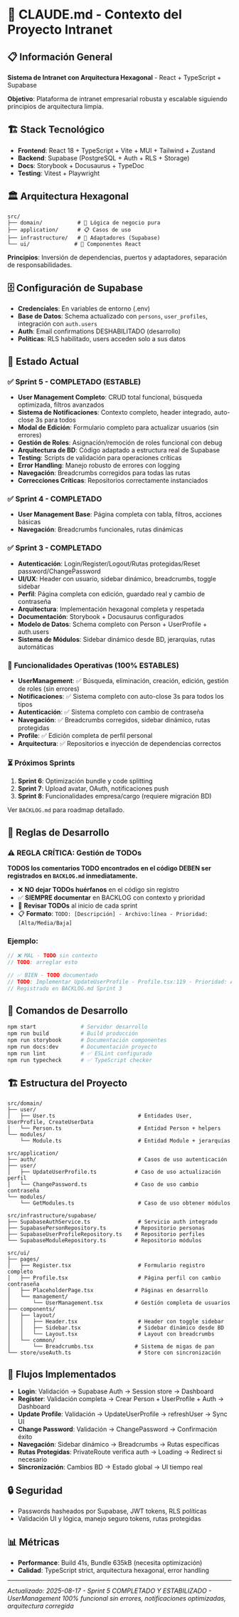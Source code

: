 # 🤖 CLAUDE.md - Contexto del Proyecto Intranet

## 📋 Información General
**Sistema de Intranet con Arquitectura Hexagonal** - React + TypeScript + Supabase

**Objetivo**: Plataforma de intranet empresarial robusta y escalable siguiendo principios de arquitectura limpia.

## 🏗️ Stack Tecnológico
- **Frontend**: React 18 + TypeScript + Vite + MUI + Tailwind + Zustand
- **Backend**: Supabase (PostgreSQL + Auth + RLS + Storage)
- **Docs**: Storybook + Docusaurus + TypeDoc
- **Testing**: Vitest + Playwright

## 🏛️ Arquitectura Hexagonal
```
src/
├── domain/           # 🎯 Lógica de negocio pura
├── application/      # 📋 Casos de uso
├── infrastructure/   # 🔌 Adaptadores (Supabase)
└── ui/              # 🎨 Componentes React
```

**Principios**: Inversión de dependencias, puertos y adaptadores, separación de responsabilidades.

## 🗄️ Configuración de Supabase
- **Credenciales**: En variables de entorno (.env)
- **Base de Datos**: Schema actualizado con `persons`, `user_profiles`, integración con `auth.users`
- **Auth**: Email confirmations DESHABILITADO (desarrollo)
- **Políticas**: RLS habilitado, users acceden solo a sus datos

## 🎯 Estado Actual

### ✅ **Sprint 5 - COMPLETADO (ESTABLE)**
- **User Management Completo**: CRUD total funcional, búsqueda optimizada, filtros avanzados
- **Sistema de Notificaciones**: Contexto completo, header integrado, auto-close 3s para todos
- **Modal de Edición**: Formulario completo para actualizar usuarios (sin errores)
- **Gestión de Roles**: Asignación/remoción de roles funcional con debug
- **Arquitectura de BD**: Código adaptado a estructura real de Supabase
- **Testing**: Scripts de validación para operaciones críticas
- **Error Handling**: Manejo robusto de errores con logging
- **Navegación**: Breadcrumbs corregidos para todas las rutas
- **Correcciones Críticas**: Repositorios correctamente instanciados

### ✅ **Sprint 4 - COMPLETADO**
- **User Management Base**: Página completa con tabla, filtros, acciones básicas
- **Navegación**: Breadcrumbs funcionales, rutas dinámicas

### ✅ **Sprint 3 - COMPLETADO**  
- **Autenticación**: Login/Register/Logout/Rutas protegidas/Reset password/ChangePassword
- **UI/UX**: Header con usuario, sidebar dinámico, breadcrumbs, toggle sidebar
- **Perfil**: Página completa con edición, guardado real y cambio de contraseña
- **Arquitectura**: Implementación hexagonal completa y respetada
- **Documentación**: Storybook + Docusaurus configurados
- **Modelo de Datos**: Schema completo con Person + UserProfile + auth.users
- **Sistema de Módulos**: Sidebar dinámico desde BD, jerarquías, rutas automáticas

### 🔄 **Funcionalidades Operativas (100% ESTABLES)**
- **UserManagement**: ✅ Búsqueda, eliminación, creación, edición, gestión de roles (sin errores)
- **Notificaciones**: ✅ Sistema completo con auto-close 3s para todos los tipos  
- **Autenticación**: ✅ Sistema completo con cambio de contraseña
- **Navegación**: ✅ Breadcrumbs corregidos, sidebar dinámico, rutas protegidas
- **Profile**: ✅ Edición completa de perfil personal
- **Arquitectura**: ✅ Repositorios e inyección de dependencias correctos

### ⏳ **Próximos Sprints**
1. **Sprint 6**: Optimización bundle y code splitting
2. **Sprint 7**: Upload avatar, OAuth, notificaciones push
3. **Sprint 8**: Funcionalidades empresa/cargo (requiere migración BD)

Ver `BACKLOG.md` para roadmap detallado.

## 📝 **Reglas de Desarrollo**

### **⚠️ REGLA CRÍTICA: Gestión de TODOs**
**TODOS los comentarios TODO encontrados en el código DEBEN ser registrados en `BACKLOG.md` inmediatamente.**

- ❌ **NO dejar TODOs huérfanos** en el código sin registro
- ✅ **SIEMPRE documentar** en BACKLOG con contexto y prioridad
- 🔄 **Revisar TODOs** al inicio de cada sprint
- 📋 **Formato**: `TODO: [Descripción] - Archivo:línea - Prioridad: [Alta/Media/Baja]`

### **Ejemplo:**
```typescript
// ❌ MAL - TODO sin contexto
// TODO: arreglar esto

// ✅ BIEN - TODO documentado
// TODO: Implementar UpdateUserProfile - Profile.tsx:119 - Prioridad: Alta
// Registrado en BACKLOG.md Sprint 3
```

## 🔧 Comandos de Desarrollo
```bash
npm start              # Servidor desarrollo
npm run build          # Build producción
npm run storybook      # Documentación componentes
npm run docs:dev       # Documentación proyecto
npm run lint           # ✅ ESLint configurado
npm run typecheck      # ✅ TypeScript checker
```

## 🏗️ Estructura del Proyecto
```
src/domain/
├── user/
│   ├── User.ts                          # Entidades User, UserProfile, CreateUserData
│   └── Person.ts                        # Entidad Person + helpers
└── modules/
    └── Module.ts                        # Entidad Module + jerarquías

src/application/
├── auth/                                # Casos de uso autenticación
├── user/
│   ├── UpdateUserProfile.ts            # Caso de uso actualización perfil
│   └── ChangePassword.ts               # Caso de uso cambio contraseña
└── modules/
    └── GetModules.ts                    # Caso de uso obtener módulos

src/infrastructure/supabase/
├── SupabaseAuthService.ts               # Servicio auth integrado
├── SupabasePersonRepository.ts         # Repositorio personas
├── SupabaseUserProfileRepository.ts    # Repositorio perfiles
└── SupabaseModuleRepository.ts         # Repositorio módulos

src/ui/
├── pages/
│   ├── Register.tsx                     # Formulario registro completo
│   ├── Profile.tsx                      # Página perfil con cambio contraseña
│   ├── PlaceholderPage.tsx             # Páginas en desarrollo
│   └── management/
│       └── UserManagement.tsx          # Gestión completa de usuarios
├── components/
│   ├── layout/
│   │   ├── Header.tsx                   # Header con toggle sidebar
│   │   ├── Sidebar.tsx                  # Sidebar dinámico desde BD
│   │   └── Layout.tsx                   # Layout con breadcrumbs
│   └── common/
│       └── Breadcrumbs.tsx             # Sistema de migas de pan
└── store/useAuth.ts                     # Store con sincronización
```

## 🚀 Flujos Implementados
- **Login**: Validación → Supabase Auth → Session store → Dashboard
- **Register**: Validación completa → Crear Person + UserProfile + Auth → Dashboard  
- **Update Profile**: Validación → UpdateUserProfile → refreshUser → Sync UI
- **Change Password**: Validación → ChangePassword → Confirmación éxito
- **Navegación**: Sidebar dinámico → Breadcrumbs → Rutas específicas
- **Rutas Protegidas**: PrivateRoute verifica auth → Loading → Redirect si necesario
- **Sincronización**: Cambios BD → Estado global → UI tiempo real

## 🔒 Seguridad
- Passwords hasheados por Supabase, JWT tokens, RLS políticas
- Validación UI y lógica, manejo seguro tokens, rutas protegidas

## 📊 Métricas
- **Performance**: Build 41s, Bundle 635kB (necesita optimización)
- **Calidad**: TypeScript strict, arquitectura hexagonal, error handling

---

*Actualizado: 2025-08-17 - Sprint 5 COMPLETADO Y ESTABILIZADO - UserManagement 100% funcional sin errores, notificaciones optimizadas, arquitectura corregida*